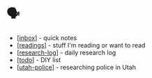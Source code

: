 # 🗣

- [[inbox]] - quick notes
- [[readings]] - stuff I'm reading or want to read
- [[research-log]] - daily research log
- [[todo]] - DIY list
- [[utah-police]] - researching police in Utah

[//begin]: # "Autogenerated link references for markdown compatibility"
[inbox]: inbox "Inbox"
[foam-tips]: foam-tips "Foam tips"
[readings]: readings "readings"
[research-log]: research-log "Research Log: 2017-"
[todo]: todo "Todo"
[utah-police]: utah-police "Utah Police"
[//end]: # "Autogenerated link references"
